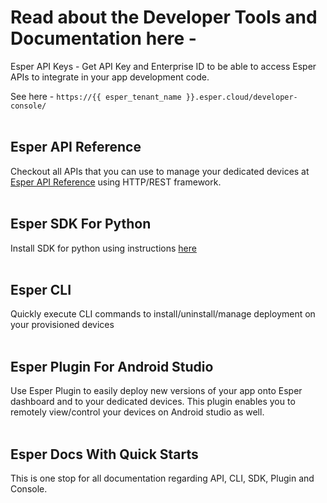 # Read about the Developer Tools and Documentation here -

Esper API Keys - Get API Key and Enterprise ID to be able to access Esper APIs to integrate in your app development code. 

See here - `https://{{ esper_tenant_name }}.esper.cloud/developer-console/` <br /> <br />

## Esper API Reference 

Checkout all APIs that you can use to manage your dedicated devices at [Esper API Reference](https://api.esper.io) using HTTP/REST framework. <br /> <br /> 

## Esper SDK For Python

Install SDK for python using instructions [here](https://docs.esper.io/home/pythonsdk.html) <br /> <br /> 

## Esper CLI

Quickly execute CLI commands to install/uninstall/manage deployment on your provisioned devices <br /> <br /> 

## Esper Plugin For Android Studio

Use Esper Plugin to easily deploy new versions of your app onto Esper dashboard and to your dedicated devices. This plugin enables you to remotely view/control your devices on Android studio as well. <br /> <br /> 

## Esper Docs With Quick Starts

This is one stop for all documentation regarding API, CLI, SDK, Plugin and Console. <br />
